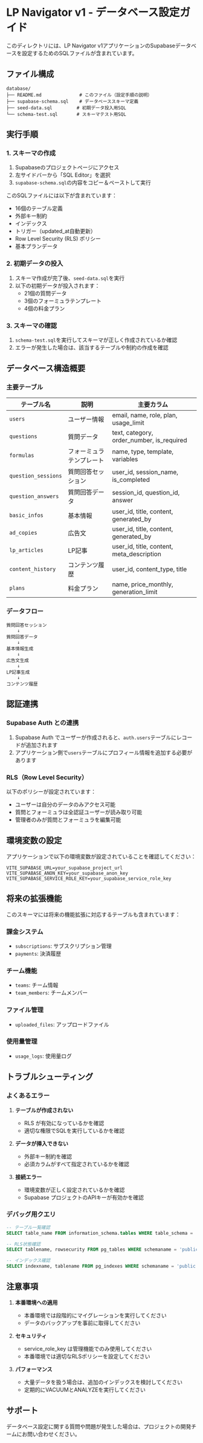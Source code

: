 # LP Navigator v1 - データベース設定ガイド

このディレクトリには、LP Navigator v1アプリケーションのSupabaseデータベースを設定するためのSQLファイルが含まれています。

## ファイル構成

```
database/
├── README.md              # このファイル（設定手順の説明）
├── supabase-schema.sql    # データベーススキーマ定義
├── seed-data.sql         # 初期データ投入用SQL
└── schema-test.sql       # スキーマテスト用SQL
```

## 実行手順

### 1. スキーマの作成

1. Supabaseのプロジェクトページにアクセス
2. 左サイドバーから「SQL Editor」を選択
3. `supabase-schema.sql`の内容をコピー＆ペーストして実行

このSQLファイルには以下が含まれています：
- 16個のテーブル定義
- 外部キー制約
- インデックス
- トリガー（updated_at自動更新）
- Row Level Security (RLS) ポリシー
- 基本プランデータ

### 2. 初期データの投入

1. スキーマ作成が完了後、`seed-data.sql`を実行
2. 以下の初期データが投入されます：
   - 21個の質問データ
   - 3個のフォーミュラテンプレート
   - 4個の料金プラン

### 3. スキーマの確認

1. `schema-test.sql`を実行してスキーマが正しく作成されているか確認
2. エラーが発生した場合は、該当するテーブルや制約の作成を確認

## データベース構造概要

### 主要テーブル

| テーブル名 | 説明 | 主要カラム |
|------------|------|------------|
| `users` | ユーザー情報 | email, name, role, plan, usage_limit |
| `questions` | 質問データ | text, category, order_number, is_required |
| `formulas` | フォーミュラテンプレート | name, type, template, variables |
| `question_sessions` | 質問回答セッション | user_id, session_name, is_completed |
| `question_answers` | 質問回答データ | session_id, question_id, answer |
| `basic_infos` | 基本情報 | user_id, title, content, generated_by |
| `ad_copies` | 広告文 | user_id, title, content, generated_by |
| `lp_articles` | LP記事 | user_id, title, content, meta_description |
| `content_history` | コンテンツ履歴 | user_id, content_type, title |
| `plans` | 料金プラン | name, price_monthly, generation_limit |

### データフロー

```
質問回答セッション
    ↓
質問回答データ
    ↓
基本情報生成
    ↓
広告文生成
    ↓
LP記事生成
    ↓
コンテンツ履歴
```

## 認証連携

### Supabase Auth との連携

1. Supabase Auth でユーザーが作成されると、`auth.users`テーブルにレコードが追加されます
2. アプリケーション側で`users`テーブルにプロフィール情報を追加する必要があります

### RLS（Row Level Security）

以下のポリシーが設定されています：
- ユーザーは自分のデータのみアクセス可能
- 質問とフォーミュラは全認証ユーザーが読み取り可能
- 管理者のみが質問とフォーミュラを編集可能

## 環境変数の設定

アプリケーションで以下の環境変数が設定されていることを確認してください：

```env
VITE_SUPABASE_URL=your_supabase_project_url
VITE_SUPABASE_ANON_KEY=your_supabase_anon_key
VITE_SUPABASE_SERVICE_ROLE_KEY=your_supabase_service_role_key
```

## 将来の拡張機能

このスキーマには将来の機能拡張に対応するテーブルも含まれています：

### 課金システム
- `subscriptions`: サブスクリプション管理
- `payments`: 決済履歴

### チーム機能
- `teams`: チーム情報
- `team_members`: チームメンバー

### ファイル管理
- `uploaded_files`: アップロードファイル

### 使用量管理
- `usage_logs`: 使用量ログ

## トラブルシューティング

### よくあるエラー

1. **テーブルが作成されない**
   - RLS が有効になっているかを確認
   - 適切な権限でSQLを実行しているかを確認

2. **データが挿入できない**
   - 外部キー制約を確認
   - 必須カラムがすべて指定されているかを確認

3. **接続エラー**
   - 環境変数が正しく設定されているかを確認
   - Supabase プロジェクトのAPIキーが有効かを確認

### デバッグ用クエリ

```sql
-- テーブル一覧確認
SELECT table_name FROM information_schema.tables WHERE table_schema = 'public';

-- RLS状態確認
SELECT tablename, rowsecurity FROM pg_tables WHERE schemaname = 'public';

-- インデックス確認
SELECT indexname, tablename FROM pg_indexes WHERE schemaname = 'public';
```

## 注意事項

1. **本番環境への適用**
   - 本番環境では段階的にマイグレーションを実行してください
   - データのバックアップを事前に取得してください

2. **セキュリティ**
   - service_role_key は管理機能でのみ使用してください
   - 本番環境では適切なRLSポリシーを設定してください

3. **パフォーマンス**
   - 大量データを扱う場合は、追加のインデックスを検討してください
   - 定期的にVACUUMとANALYZEを実行してください

## サポート

データベース設定に関する質問や問題が発生した場合は、プロジェクトの開発チームにお問い合わせください。